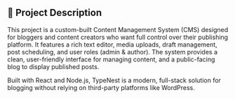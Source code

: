 ## 📝 Project Description

This project is a custom-built Content Management System (CMS) designed for bloggers and content creators who want full control over their publishing platform.
It features a rich text editor, media uploads, draft management, post scheduling, and user roles (admin & author). The system provides a clean, user-friendly interface for managing content,
and a public-facing blog to display published posts.

Built with React and Node.js, TypeNest is a modern, full-stack solution for blogging without relying on third-party platforms like WordPress.
